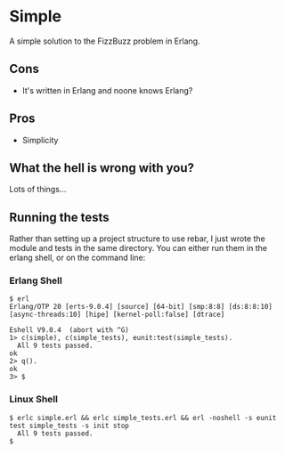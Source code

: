 # Simple
A simple solution to the FizzBuzz problem in Erlang.

## Cons
 - It's written in Erlang and noone knows Erlang?

## Pros
 - Simplicity

## What the hell is wrong with you?
Lots of things...

## Running the tests

Rather than setting up a project structure to use rebar, I just wrote the module and tests in the same directory.  You can either run them in the erlang shell, or on the command line:

### Erlang Shell

```
$ erl
Erlang/OTP 20 [erts-9.0.4] [source] [64-bit] [smp:8:8] [ds:8:8:10] [async-threads:10] [hipe] [kernel-poll:false] [dtrace]

Eshell V9.0.4  (abort with ^G)
1> c(simple), c(simple_tests), eunit:test(simple_tests).
  All 9 tests passed.
ok
2> q().
ok
3> $
```

### Linux Shell
```
$ erlc simple.erl && erlc simple_tests.erl && erl -noshell -s eunit test simple_tests -s init stop
  All 9 tests passed.
$
```
